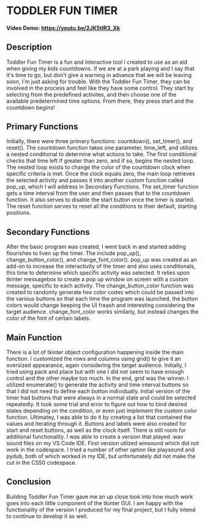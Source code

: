 # TODDLER FUN TIMER
#### Video Demo: https://youtu.be/2JK5tIR3_Xk
## Description
Toddler Fun Timer is a fun and interactive tool I created to use as an aid when giving my kids countdowns. If we are at a park playing and I say that it's time to go, but don't give a warning in advance that we will be leaving soon, I'm just asking for trouble. With the Toddler Fun Timer, they can be involved in the process and feel like they have some control. They start by selecting from the predefined activites, and then choose one of the available predetermined time options. From there, they press start and the countdown begins! 

## Primary Functions
Initially, there were three primary functions: countdown(), set_timer(), and reset(). The countdown function takes one parameter, time_left, and utilizes a nested conditional to determine what actions to take. The first conditional checks that time left if greater than zero, and if so, begins the nested loop. The nested loop exists to change the color of the countdown clock when specific criteria is met. Once the clock equals zero, the main loop retrieves the selected activity and passes it into another custom function called pop_up, which I will address in Secondary Functions. The set_timer function gets a time interval from the user and then passes that to the countdown function. It also serves to disable the start button once the timer is started. The reset function serves to reset all the conditions to their default, starting positions.

## Secondary Functions
After the basic program was created, I went back in and started adding flourishes to liven up the timer. The include pop_up(), change_button_color(), and change_font_color(). pop_up was created as an add-on to increase the interactivity of the timer and also uses conditionals, this time to determine which specific activity was selected. It relies upon tkinter messagebox to create a pop up window on screen with a custom message, specific to each activity. The change_button_color function was created to randomly generate hex color codes which could be passed into the various buttons so that each time the program was launched, the button colors would change keeping the UI freash and interesting considering the target audience. change_font_color works similarly, but instead changes the color of the font of certain labels.

## Main Function
There is a lot of tkinter object configuration happening inside the main function. I customized the rows and columns using grid() to give it an oversized appearance, again considering the target audience. Initially, I tried using pack and place but with one I did not seem to have enough control and the other maybe too much. In the end, grid was the winner. I utilized enumerate() to generate the activity and time interval buttons so that I did not need to define each button individually. Initial version of the timer had buttons that were always in a normal state and could be selected repeatedly. It took some trial and error to figure out how to bind desired states depending on the condition, or even just implement the custom color function. Ultimatey, I was able to do it by creating a list that contained the values and iterating through it. Buttons and labels were also created for start and reset buttons, as well as the clock itself. There is still room for additional functionality. I was able to create a version that played .wav sound files on my VS Code IDE. First version utlized winsound which did not work in the codespace. I tried a number of other option like playsound and pydub, both of which worked in my IDE, but unfortunately did not make the cut in the CS50 codespace.

## Conclusion
Building Toddler Fun Timer gave me an up close look into how much work goes into each little component of the tkinter GUI. I am happy with the functionality of the version I produced for my final project, but I fully intend to continue to develop it as well.   
